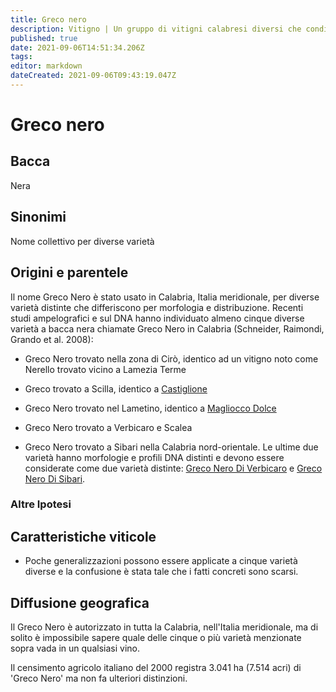 ```yaml
---
title: Greco nero
description: Vitigno | Un gruppo di vitigni calabresi diversi che condividono confusamente un nome
published: true
date: 2021-09-06T14:51:34.206Z
tags: 
editor: markdown
dateCreated: 2021-09-06T09:43:19.047Z
---
```


# Greco nero

## Bacca
Nera
## Sinonimi
Nome collettivo per diverse varietà

## Origini e parentele
Il nome Greco Nero è stato usato in Calabria, Italia meridionale, per diverse varietà distinte che differiscono per morfologia e distribuzione. Recenti studi ampelografici e sul DNA hanno individuato almeno cinque diverse varietà a bacca nera chiamate Greco Nero in Calabria (Schneider, Raimondi, Grando et al. 2008):

- Greco Nero trovato nella zona di Cirò, identico ad un vitigno noto come Nerello trovato vicino a Lamezia Terme
- Greco trovato a Scilla, identico a [Castiglione](/vitigni/bacca-nera/castiglione)
- Greco Nero trovato nel Lametino, identico a [Magliocco Dolce](/vitigni/bacca-nera/magliocco-dolce)

- Greco Nero trovato a Verbicaro e Scalea
- Greco Nero trovato a Sibari nella Calabria nord-orientale.
Le ultime due varietà hanno morfologie e profili DNA distinti e devono essere considerate come due varietà distinte: [Greco Nero Di Verbicaro](/vitigni/Italia/bacca-nera/greco-nero-di-verbicaro) e [Greco Nero Di Sibari](/vitigni/Italia/bacca-nera/greco-nero-di-sibari).

### Altre Ipotesi

## Caratteristiche viticole
- Poche generalizzazioni possono essere applicate a cinque varietà diverse e la confusione è stata tale che i fatti concreti sono scarsi.

## Diffusione geografica
Il Greco Nero è autorizzato in tutta la Calabria, nell'Italia meridionale, ma di solito è impossibile sapere quale delle cinque o più varietà menzionate sopra vada in un qualsiasi vino.

Il censimento agricolo italiano del 2000 registra 3.041 ha (7.514 acri) di 'Greco Nero' ma non fa ulteriori distinzioni.